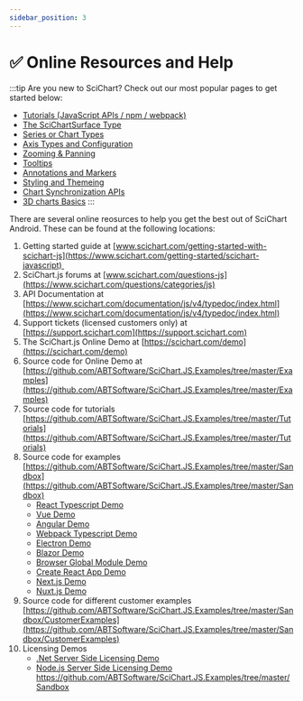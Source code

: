 ```yaml
---
sidebar_position: 3
---
```


# ✅ Online Resources and Help

:::tip
Are you new to SciChart? Check out our most popular pages to get started below:

* [Tutorials (JavaScript APIs / npm / webpack)](/docs/get-started/tutorials-js-npm-webpack/tutorial-01-setting-up-npm-project-with-scichart-js)
* [The SciChartSurface Type](/docs/2d-charts/surface/scichart-surface-type-overview)        
* [Series or Chart Types](/docs/2d-charts/chart-types/renderable-series-api-overview)
* [Axis Types and Configuration](/docs/2d-charts/axis-api/axis-api-overview)
* [Zooming & Panning](/docs/2d-charts/chart-modifier-api/zooming-and-panning/zoom-pan-modifier)
* [Tooltips](/docs/2d-charts/chart-modifier-api/rollover-modifier)
* [Annotations and Markers](/docs/2d-charts/annotations-api/annotations-api-overview)
* [Styling and Themeing](/docs/2d-charts/styling-and-theming/theme-manager-api)
* [Chart Synchronization APIs](/docs/2d-charts/chart-synchronization-api/synchronizing-multiple-charts)
* [3D charts Basics](/docs/3d-charts/scichart-3d-basics/scichart-3d-basics-overview)
:::

There are several online reosurces to help you get the best out of SciChart Android. These can be found at the following locations:

1.  Getting started guide at [www.scichart.com/getting-started-with-scichart-js](https://www.scichart.com/getting-started/scichart-javascript) 
2.  SciChart.js forums at [www.scichart.com/questions-js](https://www.scichart.com/questions/categories/js)
3.  API Documentation at [https://www.scichart.com/documentation/js/v4/typedoc/index.html](https://www.scichart.com/documentation/js/v4/typedoc/index.html)
4.  Support tickets (licensed customers only) at [https://support.scichart.com](https://support.scichart.com)    
5.  The SciChart.js Online Demo at [https://scichart.com/demo](https://scichart.com/demo)
6.  Source code for Online Demo at [https://github.com/ABTSoftware/SciChart.JS.Examples/tree/master/Examples](https://github.com/ABTSoftware/SciChart.JS.Examples/tree/master/Examples)
7. Source code for tutorials [https://github.com/ABTSoftware/SciChart.JS.Examples/tree/master/Tutorials](https://github.com/ABTSoftware/SciChart.JS.Examples/tree/master/Tutorials)
8. Source code for examples [https://github.com/ABTSoftware/SciChart.JS.Examples/tree/master/Sandbox](https://github.com/ABTSoftware/SciChart.JS.Examples/tree/master/Sandbox)
    - [React Typescript Demo](https://github.com/ABTSoftware/SciChart.JS.Examples/tree/master/Sandbox/demo-react-typescript)
    - [Vue Demo](https://github.com/ABTSoftware/SciChart.JS.Examples/tree/master/Sandbox/demo-vue-scichart)
    - [Angular Demo](https://github.com/ABTSoftware/SciChart.JS.Examples/tree/master/Sandbox/demo-angular-scichart)
    - [Webpack Typescript Demo](https://github.com/ABTSoftware/SciChart.JS.Examples/tree/master/Sandbox/demo-webpack-typescript)
    - [Electron Demo](https://github.com/ABTSoftware/SciChart.JS.Examples/tree/master/Sandbox/scichart-electron-demo)
    - [Blazor Demo](https://github.com/ABTSoftware/SciChart.JS.Examples/tree/master/Sandbox/demo-blazor)
    - [Browser Global Module Demo](https://github.com/ABTSoftware/SciChart.JS.Examples/tree/master/Sandbox/demo-browser-global-module)
    - [Create React App Demo](https://github.com/ABTSoftware/SciChart.JS.Examples/tree/master/Sandbox/demo-create-react-app-scichart)
    - [Next.js Demo](https://github.com/ABTSoftware/SciChart.JS.Examples/tree/master/Sandbox/demo-nextjs)
    - [Nuxt.js Demo](https://github.com/ABTSoftware/SciChart.JS.Examples/tree/master/Sandbox/demo-nuxtjs)
9. Source code for different customer examples [https://github.com/ABTSoftware/SciChart.JS.Examples/tree/master/Sandbox/CustomerExamples](https://github.com/ABTSoftware/SciChart.JS.Examples/tree/master/Sandbox/CustomerExamples) 
14. Licensing Demos
    - [.Net Server Side Licensing Demo](https://github.com/abtsoftware/SciChart.JS.Examples/tree/master/AdvancedLicensing/dotnet-server-licensing)
    - [Node.js Server Side Licensing Demo](https://github.com/ABTSoftware/SciChart.JS.Examples/tree/master/AdvancedLicensing/nodejs-server-licensing)
https://github.com/ABTSoftware/SciChart.JS.Examples/tree/master/Sandbox